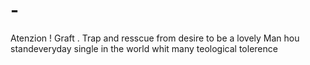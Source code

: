 # -
Atenzion ! Graft . Trap and resscue from desire to be a lovely Man hou standeveryday single in the world whit many teological tolerence 
